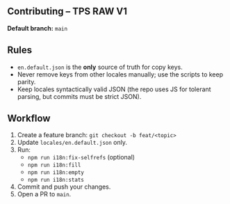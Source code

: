 ## Contributing – TPS RAW V1

**Default branch:** `main`

## Rules
- `en.default.json` is the **only** source of truth for copy keys.
- Never remove keys from other locales manually; use the scripts to keep parity.
- Keep locales syntactically valid JSON (the repo uses JS for tolerant parsing, but commits must be strict JSON).

## Workflow
1. Create a feature branch: `git checkout -b feat/<topic>`
2. Update `locales/en.default.json` only.
3. Run:
   - `npm run i18n:fix-selfrefs` (optional)
   - `npm run i18n:fill`
   - `npm run i18n:empty`
   - `npm run i18n:stats`
4. Commit and push your changes.
5. Open a PR to `main`.
